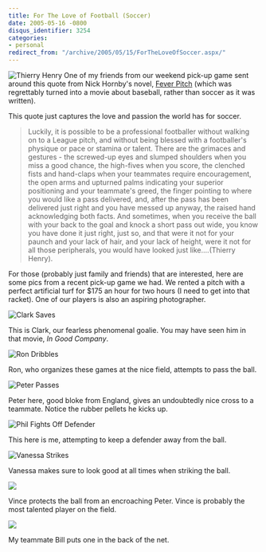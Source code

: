 ```yaml
---
title: For The Love of Football (Soccer)
date: 2005-05-16 -0800
disqus_identifier: 3254
categories:
- personal
redirect_from: "/archive/2005/05/15/ForTheLoveOfSoccer.aspx/"
---
```


![Thierry Henry](/images/ThierryHenry.jpg) One of my friends from our weekend pick-up game sent around this quote from Nick Hornby's novel, [Fever Pitch](http://www.amazon.com/exec/obidos/tg/detail/-/1573226882/104-6358879-1601531?v=glance)
(which was regrettably turned into a movie about baseball, rather than soccer as it was written).

This quote just captures the love and passion the world has for soccer.

> Luckily, it is possible to be a professional footballer without
> walking on to a League pitch, and without being blessed with a
> footballer's physique or pace or stamina or talent. There are the
> grimaces and gestures - the screwed-up eyes and slumped shoulders when
> you miss a good chance, the high-fives when you score, the clenched
> fists and hand-claps when your teammates require encouragement, the
> open arms and upturned palms indicating your superior positioning and
> your teammate's greed, the finger pointing to where you would like a
> pass delivered, and, after the pass has been delivered just right and
> you have messed up anyway, the raised hand acknowledging both facts.
> And sometimes, when you receive the ball with your back to the goal
> and knock a short pass out wide, you know you have done it just right,
> just so, and that were it not for your paunch and your lack of hair,
> and your lack of height, were it not for all those peripherals, you
> would have looked just like....(Thierry Henry).

For those (probably just family and friends) that are interested, here are some pics from a recent pick-up game we had. We rented a pitch with a perfect artificial turf for $175 an hour for two hours (I need to get into that racket). One of our players is also an aspiring photographer.

![Clark Saves](/images/ClarkSaves.jpg)

This is Clark, our fearless phenomenal goalie. You may have seen him in that movie, *In Good Company*.

![Ron Dribbles](/images/RonDribbles.jpg)

Ron, who organizes these games at the nice field, attempts to pass the
ball.

![Peter Passes](/images/PeterPasses.jpg)

Peter here, good bloke from England, gives an undoubtedly nice cross to
a teammate. Notice the rubber pellets he kicks up.

![Phil Fights Off Defender](/images/PhilFightsOffDefender.jpg)

This here is me, attempting to keep a defender away from the ball.

![Vanessa Strikes](/images/VanessaStrikes.jpg)

Vanessa makes sure to look good at all times when striking the ball.

![](/images/VinceProtectsTheBall.jpg)

Vince protects the ball from an encroaching Peter. Vince is probably the
most talented player on the field.

![](/images/BillPutsOneInTheNet.jpg)

My teammate Bill puts one in the back of the net.

